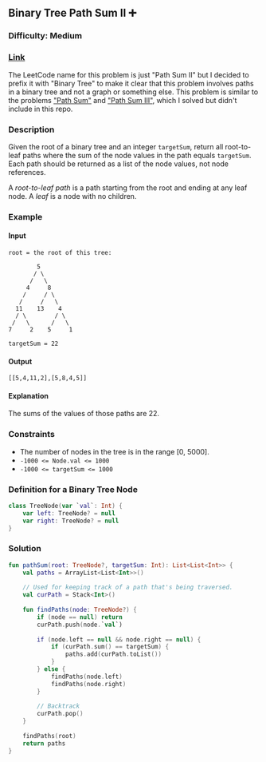## Binary Tree Path Sum II :heavy_plus_sign:
### Difficulty: Medium
### [Link](https://leetcode.com/problems/path-sum-ii/)

The LeetCode name for this problem is just "Path Sum II" but I decided to prefix it with "Binary Tree" to make it clear that this problem involves paths in a binary tree and not a graph or something else. This problem is similar to the problems ["Path Sum"](https://leetcode.com/problems/path-sum/) and ["Path Sum III"](https://leetcode.com/problems/path-sum-iii/), which I solved but didn't include in this repo.

### Description

Given the root of a binary tree and an integer `targetSum`, return all root-to-leaf paths where the sum of the node values in the path equals `targetSum`. Each path should be returned as a list of the node values, not node references.

A *root-to-leaf path* is a path starting from the root and ending at any leaf node. A *leaf* is a node with no children.

### Example

#### Input

```
root = the root of this tree:

        5
       / \
      /   \
     4     8
    /     / \
   /     /   \
  11    13    4
  / \        / \
 /   \      /   \
7     2    5     1

targetSum = 22
```

#### Output
`[[5,4,11,2],[5,8,4,5]]`

#### Explanation
The sums of the values of those paths are 22.

### Constraints
- The number of nodes in the tree is in the range [0, 5000].
- `-1000 <= Node.val <= 1000`
- `-1000 <= targetSum <= 1000`

### Definition for a Binary Tree Node

```kotlin
class TreeNode(var `val`: Int) {
    var left: TreeNode? = null
    var right: TreeNode? = null
}
```

### Solution

```kotlin
fun pathSum(root: TreeNode?, targetSum: Int): List<List<Int>> {
    val paths = ArrayList<List<Int>>()
    
    // Used for keeping track of a path that's being traversed.
    val curPath = Stack<Int>()
    
    fun findPaths(node: TreeNode?) {
        if (node == null) return
        curPath.push(node.`val`)
        
        if (node.left == null && node.right == null) {
            if (curPath.sum() == targetSum) {
                paths.add(curPath.toList())
            }
        } else {
            findPaths(node.left)
            findPaths(node.right)
        }
        
        // Backtrack
        curPath.pop()
    }
    
    findPaths(root)
    return paths
}
```